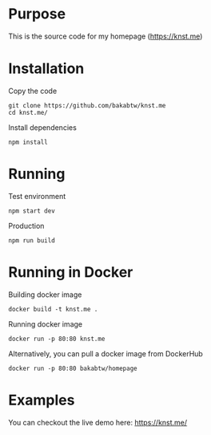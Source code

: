# Purpose
This is the source code for my homepage (https://knst.me)

# Installation
 Copy the code
 ```
 git clone https://github.com/bakabtw/knst.me
 cd knst.me/
 ```

Install dependencies
```
npm install
```

# Running
Test environment
```
npm start dev
```

Production
```
npm run build
```

# Running in Docker
Building docker image
```
docker build -t knst.me .
```

Running docker image
```
docker run -p 80:80 knst.me
```

Alternatively, you can pull a docker image from DockerHub
```
docker run -p 80:80 bakabtw/homepage
```

# Examples
You can checkout the live demo here: https://knst.me/